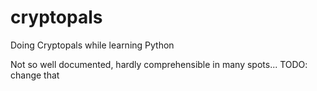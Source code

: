 # cryptopals

Doing Cryptopals while learning Python

Not so well documented, hardly comprehensible in many spots... TODO: change that